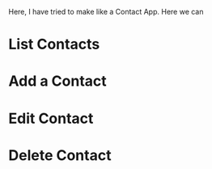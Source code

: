 Here, I have tried to make like a Contact App. 
Here we can 
 # List Contacts
 # Add a Contact
 # Edit Contact
 # Delete Contact